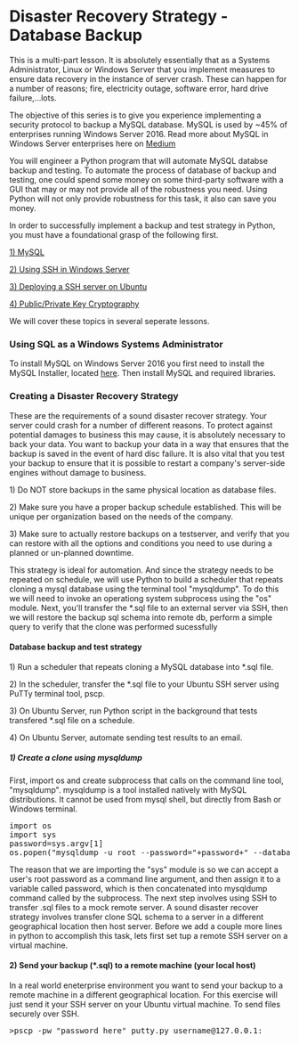 <h1>Disaster Recovery Strategy - Database Backup</h1>
 
<p>
	This is a multi-part lesson.  It is absolutely essentially that as a Systems Administrator, Linux or Windows Server that you implement measures to ensure data recovery in the instance of server crash. These can happen for a number of reasons; fire, electricity outage, software error, hard drive failure,...lots.
</p>	
 
<p>
	The objective of this series is to give you experience implementing a security protocol to backup a MySQL database.  MySQL is used by ~45% of enterprises running Windows Server 2016. Read more about MySQL in Windows Server enterprises here on <a href="https://medium.com/@mindfiresolutions.usa/a-comparison-between-mysql-vs-ms-sql-server-58b537e474be">Medium</a>
</p>

<p>
	You will engineer a Python program that will automate MySQL databse backup and testing.  To automate the process of database of backup and testing, one could spend some money on some third-party software with a GUI that may or may not provide all of the robustness you need.  Using Python will not only provide robustness for this task, it also can save you money.  
</p>

<p>
	In order to successfully implement a backup and test strategy in Python, you must have a foundational grasp of the following first.
</p>

<p><a href="https://github.com/jchiefelk/ITEC-430/tree/master/mysql">1) MySQL</a></p>
<p><a href="https://github.com/jchiefelk/ITEC-430/tree/master/sshserver">2) Using SSH in Windows Server</a></p>
<p><a href="https://github.com/jchiefelk/ITEC-430/tree/master/sshserver">3) Deploying a SSH server on Ubuntu</a> </p>
<p><a href="">4) Public/Private Key Cryptography</a> </p>


<p>
  We will cover these topics in several seperate lessons.  
</p>
 
 
<h3> Using SQL as a Windows Systems Administrator</h3>

<p>
 To install MySQL on Windows Server 2016 you first need to install the MySQL Installer, located <a href="https://www.mysql.com/">here</a>. Then install MySQL and required libraries.
</p>

<h3>Creating a Disaster Recovery Strategy</h3>
 
 <p>These are the requirements of a sound disaster recover strategy.  Your server could crash for a number of different reasons. To protect against potential damages to business this may cause, it is absolutely necessary to back your data. You want to backup your data in a way that ensures that the backup is saved in the event of hard disc failure.  It is also vital that you test your backup to ensure that it is possible to restart a company's server-side engines without damage to business.</p>
 
 <p>1) Do NOT store backups in the same physical location as database files.</p>
 <p>2) Make sure you have a proper backup schedule established. This will be unique per organization based on the needs of the company.</p>
 <p>3) Make sure to actually restore backups on a testserver, and verify that you can restore with all the options and conditions you need to use during a planned or un-planned downtime.</p>
 
<p>
This strategy is ideal for automation. And since the strategy needs to be repeated on schedule, we will use Python to build a scheduler that repeats cloning a mysql database using the terminal tool "mysqldump".  To do this we will need to invoke an operationg system subprocess using the "os" module.  Next, you'll transfer the *.sql file to an external server via SSH, then we will restore the backup sql schema into remote db, perform a simple query to verify that the clone was performed sucessfully
</p>

<h4> Database backup and test strategy</h4>
<p>1) Run a scheduler that repeats cloning a MySQL database into *.sql file.</p>
<p>2) In the scheduler, transfer the *.sql file to your Ubuntu SSH server using PuTTy terminal tool, pscp.</p>
<p>3) On Ubuntu Server, run Python script in the background that tests transfered *.sql file on a schedule.</p>
<p>4) On Ubuntu Server, automate sending test results to an email.</p>

<h5>1) Create a clone using mysqldump</h5>
<p>
First, import os and create subprocess that calls on the command line tool, "mysqldump". mysqldump is a tool installed natively with MySQL distributions. It cannot be used from mysql shell, but directly from Bash or Windows terminal.  
</p>

<pre>
import os
import sys
password=sys.argv[1]
os.popen("mysqldump -u root --password="+password+" --databases employees > dump.sql")
</pre>

<p>
The reason that we are importing the "sys" module is so we can accept a user's root password as a command line argument, and then assign it to a variable called password, which is then concatenated into mysqldump command called by the subprocess.  The next step involves using SSH to transfer .sql files to a mock remote server.  A sound disaster recover strategy involves transfer clone SQL schema to a server in a different geographical location then host server.  Before we add a couple more lines in python to accomplish this task, lets first set tup a remote SSH server on a virtual machine.
</p>



<h4>2) Send your backup (*.sql) to a remote machine (your local host)</h4>

<p>
In a real world eneterprise environment you want to send your backup to a remote machine in a different geographical location.  For this exercise will just send it your SSH server on your Ubuntu virtual machine.  To send files securely over SSH. 
</p>

<pre>
>pscp -pw "password_here" putty.py username@127.0.0.1:
</pre>

<p>

</p>



